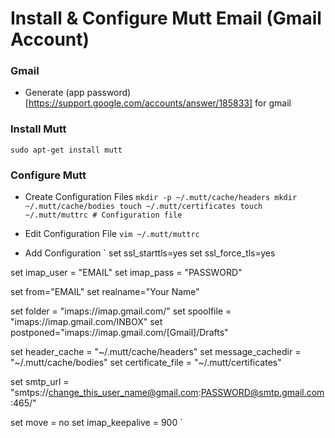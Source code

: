 # Install & Configure Mutt Email (Gmail Account)

### Gmail
* Generate (app password)[https://support.google.com/accounts/answer/185833] for gmail

### Install Mutt
`
sudo apt-get install mutt
`

### Configure Mutt 
* Create Configuration Files
`
mkdir -p ~/.mutt/cache/headers
mkdir ~/.mutt/cache/bodies
touch ~/.mutt/certificates
touch ~/.mutt/muttrc # Configuration file
`

* Edit Configuration File 
`
vim ~/.mutt/muttrc
`

* Add Configuration 
`
set ssl_starttls=yes
set ssl_force_tls=yes

set imap_user = "EMAIL"
set imap_pass = "PASSWORD"

set from="EMAIL"
set realname="Your Name"

set folder = "imaps://imap.gmail.com/"
set spoolfile = "imaps://imap.gmail.com/INBOX"
set postponed="imaps://imap.gmail.com/[Gmail]/Drafts"

set header_cache = "~/.mutt/cache/headers"
set message_cachedir = "~/.mutt/cache/bodies"
set certificate_file = "~/.mutt/certificates"

set smtp_url = "smtps://change_this_user_name@gmail.com:PASSWORD@smtp.gmail.com:465/"

set move = no
set imap_keepalive = 900
`
